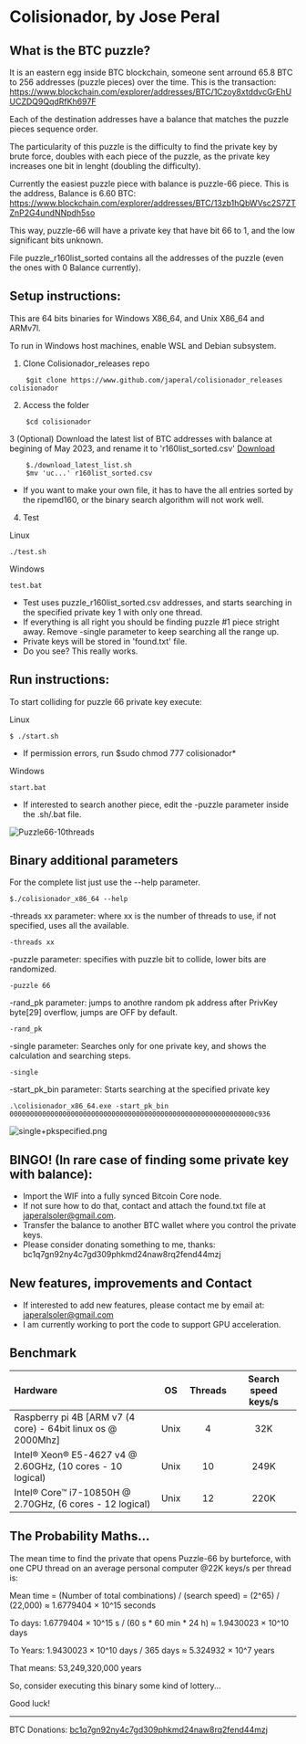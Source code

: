 # Colisionador, by Jose Peral

## What is the BTC puzzle?
It is an eastern egg inside BTC blockchain, someone sent arround 65.8 BTC to 256 addresses (puzzle pieces) over the time.
This is the transaction: https://www.blockchain.com/explorer/addresses/BTC/1Czoy8xtddvcGrEhUUCZDQ9QqdRfKh697F

Each of the destination addresses have a balance that matches the puzzle pieces sequence order.

The particularity of this puzzle is the difficulty to find the private key by brute force, doubles with each piece of the puzzle, as the private key increases one bit in lenght (doubling the difficulty).

Currently the easiest puzzle piece with balance is puzzle-66 piece. This is the address, Balance is 6.60 BTC: 
https://www.blockchain.com/explorer/addresses/BTC/13zb1hQbWVsc2S7ZTZnP2G4undNNpdh5so

This way, puzzle-66 will have a private key that have bit 66 to 1, and the low significant bits unknown.

File puzzle_r160list_sorted contains all the addresses of the puzzle (even the ones with 0 Balance currently).

## Setup instructions:
This are 64 bits binaries for Windows X86_64, and Unix X86_64 and ARMv7l.

To run in Windows host machines, enable WSL and Debian subsystem.

1. Clone Colisionador_releases repo 
```
    $git clone https://www.github.com/japeral/colisionador_releases colisionador
```

2. Access the folder
```
    $cd colisionador
```

3 (Optional) Download the latest list of BTC addresses with balance at begining of May 2023, and rename it to 'r160list_sorted.csv'
[Download](https://drive.google.com/file/d/1ppTbtCUtVbvwgViI1CVzXHKFTteLEMej/view)
```
    $./download_latest_list.sh
    $mv 'uc...' r160list_sorted.csv    
```
* If you want to make your own file, it has to have the all entries sorted by the ripemd160, or the binary search algorithm will not work well.

4. Test

Linux
```
./test.sh
```
Windows
```
test.bat
```

* Test uses puzzle_r160list_sorted.csv addresses, and starts searching in the specified private key 1 with only one thread.
* If everything is all right you should be finding puzzle #1 piece stright away. Remove -single parameter to keep searching all the range up. 
* Private keys will be stored in 'found.txt' file.
* Do you see? This really works.

## Run instructions:
To start colliding for puzzle 66 private key execute:

Linux
```
$ ./start.sh
```
* If permission errors, run $sudo chmod 777 colisionador*

Windows
```
start.bat
```
* If interested to search another piece, edit the -puzzle parameter inside the .sh/.bat file.

![Puzzle66-10threads](puzzle66-10threads.png)

## Binary additional parameters
For the complete list just use the --help parameter.
```
$./colisionador_x86_64 --help
```
-threads xx parameter: where xx is the number of threads to use, if not specified, uses all the available.
```
-threads xx
```
-puzzle parameter: specifies with puzzle bit to collide, lower bits are randomized.
```
-puzzle 66
```
-rand_pk parameter: jumps to anothre random pk address after PrivKey byte[29] overflow, jumps are OFF by default.
```
-rand_pk
```
-single parameter: Searches only for one private key, and shows the calculation and searching steps.
```
-single
```
-start_pk_bin parameter: Starts searching at the specified private key
```
.\colisionador_x86_64.exe -start_pk_bin 000000000000000000000000000000000000000000000000000000000000c936
```
![single+pkspecified.png](single+pkspecified.png)

## BINGO! (In rare case of finding some private key with balance):
* Import the WIF into a fully synced Bitcoin Core node. 
* If not sure how to do that, contact and attach the found.txt file at japeralsoler@gmail.com.
* Transfer the balance to another BTC wallet where you control the private keys.
* Please consider donating something to me, thanks: bc1q7gn92ny4c7gd309phkmd24naw8rq2fend44mzj

## New features, improvements and Contact
* If interested to add new features, please contact me by email at: japeralsoler@gmail.com
* I am currently working to port the code to support GPU acceleration.

## Benchmark
|                           Hardware                            |  OS  | Threads | Search speed keys/s |
| :-------------------------------------------------------------| :--: |:-----: | :-----------------: |
| Raspberry pi 4B [ARM v7 (4 core) - 64bit linux os @ 2000Mhz]  | Unix |    4   |         32K         |
| Intel® Xeon® E5-4627 v4 @ 2.60GHz, (10 cores - 10 logical)    | Unix |   10   |        249K         |
| Intel® Core™ i7-10850H @ 2.70GHz, (6 cores - 12 logical)      | Unix |   12   |        220K         | 

## The Probability Maths...
The mean time to find the private that opens Puzzle-66 by burteforce, with one CPU thread on an average personal computer @22K keys/s per thread is:

Mean time = (Number of total combinations) / (search speed) = (2^65) / (22,000) ≈ 1.6779404 × 10^15 seconds

To days: 1.6779404 × 10^15 s / (60 s * 60 min * 24 h) ≈ 1.9430023 × 10^10 days

To Years: 1.9430023 × 10^10 days / 365 days ≈ 5.324932 × 10^7 years

That means: 53,249,320,000 years

So, consider executing this binary some kind of lottery...

Good luck!

----------------------------------------------------------------
BTC Donations: [bc1q7gn92ny4c7gd309phkmd24naw8rq2fend44mzj](https://www.blockchain.com/explorer/addresses/btc/bc1q7gn92ny4c7gd309phkmd24naw8rq2fend44mzj)